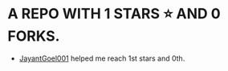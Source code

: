 # A REPO WITH 1 STARS ⭐️ AND 0 FORKS.



 - [JayantGoel001](https://github.com/JayantGoel001) helped me reach 1st stars and 0th.